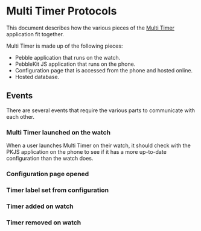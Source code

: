 # Multi Timer Protocols

This document describes how the various pieces of the [Multi Timer][appstore]
application fit together.

Multi Timer is made up of the following pieces:

* Pebble application that runs on the watch.
* PebbleKit JS application that runs on the phone.
* Configuration page that is accessed from the phone and hosted online.
* Hosted database.

## Events

There are several events that require the various parts to communicate with
each other.

### Multi Timer launched on the watch

When a user launches Multi Timer on their watch, it should check with the PKJS
application on the phone to see if it has a more up-to-date configuration than
the watch does.

### Configuration page opened

### Timer label set from configuration

### Timer added on watch

### Timer removed on watch

[appstore]: https://apps.getpebble.com/applications/52d30a1d19412b4d84000025